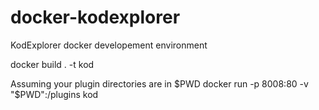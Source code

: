 # docker-kodexplorer
KodExplorer docker developement environment

docker build . -t kod

Assuming your plugin directories are in $PWD
docker run -p 8008:80 -v "$PWD":/plugins kod
